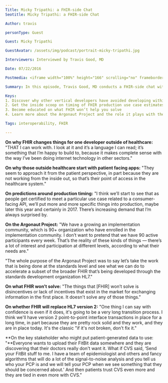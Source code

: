 ```yaml
---
Title: Micky Tripathi: a FHIR-side Chat
Seotitle: Micky Tripathi: a FHIR-side Chat

Author: travis

personType: Guest

Guest: Micky Tripathi

GuestAvatar: /assets/img/podcast/portrait-micky-tripathi.jpg

Interviewers: Interviewed by Travis Good, MD

Date: 07/22/2016

Postmedia: <iframe width="100%" height="166" scrolling="no" frameborder="no" src="https://w.soundcloud.com/player/?url=https%3A//api.soundcloud.com/tracks/275676666&amp;color=1055ff&amp;auto_play=false&amp;hide_related=false&amp;show_comments=true&amp;show_user=true&amp;show_reposts=false"></iframe>

Summary: In this episode, Travis Good, MD conducts a FHIR-side chat with Micky Tripathi, President and CEO of the Massachusetts eHealth Cooperative. The two discuss the upsides and down-sides of the new data standard and dig into the predictions around availability of use case applications and FHIR tools, as well as app portability enabled by FHIR. Despite what many feel about FHIR’s ability to solve all aspects of the interoperability puzzle, Tripathi uses his humor to illustrate how misplaced those sentiments might be. Listeners will also be treated to Tripathi’s thoughts of who the industry dark horse may be in solving the problem with patient-generated data. If this podcast leaves you wondering about this new data standard, [learn more about FHIR](https://catalyze.io/fhir) here in less time than a coffee break.

Keys:
1. Discover why other vertical developers have avoided developing within healthcare and why FHIR changes that
2. Get the inside scoop on timing of FHIR production use case estimates
3. Become educated on what FHIR won’t help you solve
4. Learn more about the Argonaut Project and the role it plays with the new standards development

Tags: interoperability, FHIR

---
```

**On why FHIR changes things for one developer outside of healthcare:** "THAT I can work with. I look at it and it’s a language I can read; it’s something that I’m happy to build to, because it makes complete sense with the way I’ve been doing internet technology in other sectors."

**On why those outside healthcare start with patient facing apps:** "They seem to approach it from the patient perspective, in part because they are not working from the inside out, so that’s their point of access in the healthcare system."

**On predictions around production timing:** "I think we’ll start to see that as people get certified to meet a particular use case related to a consumer-facing API, we’ll put more and more specific things into production, maybe later this year and certainly in 2017. There’s increasing demand that I’m always surprised by.

**On the Argonaut Project:** "We have a growing an implementation community, which is 90+ organization who have enrolled in the implementation community. I don’t want to pretend that we have 90 active participants every week. That’s the reality of these kinds of things — there’s a lot of interest and participation at different levels, according to what their needs are."

"The whole purpose of the Argonaut Project was to say let’s take the work that is being done at the standards level and see what we can do to accelerate a subset of the broader FHIR that’s being developed through the standards development organization HL7."

**On what FHIR won’t solve:** "The things that [FHIR] won’t solve is disincentives or lack of incentives that exist in the market for exchanging information in the first place. It doesn't solve any of those things."

**On whether FHIR will replace HL7 version 2:** "One thing I can say with confidence is even if it does, it's going to be a very long transition process. I think we'll have version 2 point-to-point interface transactions in place for a long time, in part because they are pretty rock solid and they work, and they are in place today. It's the classic "if it's not broken, don't fix it."

**On the key stakeholder who might put patient-generated data to use:  "**Everyone wants to upload their FitBit data somewhere and they are discovering that their doctors really don't want it. What if CVS said, ‘Send your FitBit stuff to me. I have a team of epidemiologist and others and fancy algorithms that will do a lot of the signal-to-noise analysis and you tell us who your PCP is and we will tell your PCP when we see something that they should be concerned about.’ And then patients trust CVS even more and they are tied in even more with CVS."
